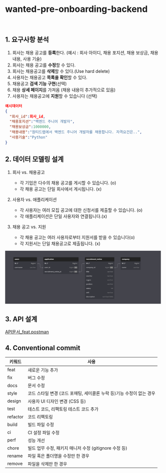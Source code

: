 # wanted-pre-onboarding-backend

</br>

## 1. 요구사항 분석
1. 회사는 채용 공고를 **등록**한다.
   (예시 : 회사 아이디, 채용 포지션, 채용 보상금, 채용내용, 사용 기술)
2. 회사는 채용 공고를 **수정**할 수 있다.
3. 회사는 채용공고를 **삭제**할 수 있다.(Use hard delete)
4. 사용자는 채용공고 **목록을 확인**할 수 있다.
5. 채용공고 **검색 기능 구현**(선택)
6. 채용 **상세 페이지**를 가져옴 (채용 내용이 추가적으로 있음)
7. 사용자는 채용공고에 **지원**할 수 있습니다 (선택)

```json
예시데이터
{
  "회사_id":회사_id,
  "채용포지션":"백엔드 주니어 개발자",
  "채용보상금":1000000,
  "채용내용":"원티드랩에서 백엔드 주니어 개발자를 채용합니다. 자격요건은..",
  "사용기술":"Python"
}
```
## 2. 데이터 모델링 설계


1. 회사 vs. 채용공고
    - 각 기업은 다수의 채용 공고를 게시할 수 있습니다. (o)
    - 각 채용 공고는 단일 회사에서 게시됩니다. (x)

2. 사용자 vs. 애플리케이션 
    - 각 사용자는 여러 모집 공고에 대한 신청서를 제출할 수 있습니다. (o)
    - 각 애플리케이션은 단일 사용자와 연결됩니다.(x)

3. 채용 공고 vs. 지원 
    - 각 채용 공고는 여러 사용자로부터 지원서를 받을 수 있습니다(o)
    - 각 지원서는 단일 채용공고로 제출됩니다. (x)

![erd image](https://github.com/Ooyd/wanted-pre-onboarding-backend/blob/master/onboading_erd.PNG?raw=true)

## 3. API 설계
[API문서_feat.postman](https://documenter.getpostman.com/view/20086866/2s9YR85Z9S)


## 4. Conventional commit

| 키워드   | 사용                                                                  |
| -------- | --------------------------------------------------------------------- |
| feat     | 새로운 기능 추가                                                      |
| fix      | 버그 수정                                                             |
| docs     | 문서 수정                                                             |
| style    | 코드 스타일 변경 (코드 포매팅, 세미콜론 누락 등)기능 수정이 없는 경우 |
| design   | 사용자 UI 디자인 변경 (CSS 등)                                        |
| test     | 테스트 코드, 리팩토링 테스트 코드 추가                                |
| refactor | 코드 리팩토링                                                         |
| build    | 빌드 파일 수정                                                        |
| ci       | CI 설정 파일 수정                                                     |
| perf     | 성능 개선                                                             |
| chore    | 빌드 업무 수정, 패키지 매니저 수정 (gitignore 수정 등)                |
| rename   | 파일 혹은 폴더명을 수정만 한 경우                                     |
| remove   | 파일을 삭제만 한 경우                                                 |

